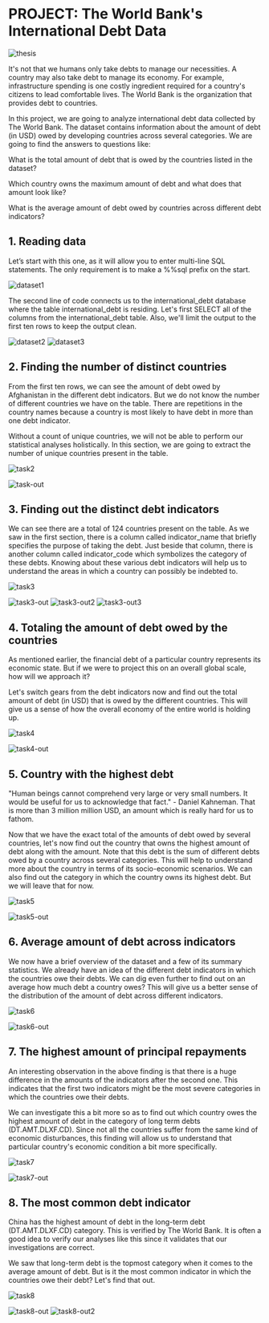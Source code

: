 # PROJECT: The World Bank's International Debt Data
![thesis](https://github.com/sichensong-99/My-Analysis-Projects/blob/master/Pics/thesis.png)

It's not that we humans only take debts to manage our necessities. A country may also take debt to manage its economy. For example, infrastructure spending is one costly ingredient required for a country's citizens to lead comfortable lives. The World Bank is the organization that provides debt to countries.

In this project, we are going to analyze international debt data collected by The World Bank. The dataset contains information about the amount of debt (in USD) owed by developing countries across several categories. We are going to find the answers to questions like:

What is the total amount of debt that is owed by the countries listed in the dataset?

Which country owns the maximum amount of debt and what does that amount look like?

What is the average amount of debt owed by countries across different debt indicators?

## 1. Reading data

Let’s start with this one, as it will allow you to enter multi-line SQL statements. The only requirement is to make a %%sql prefix on the start. 

![dataset1](https://github.com/sichensong-99/My-Analysis-Projects/blob/master/Pics/dataset1.png)

The second line of code connects us to the international_debt database where the table international_debt is residing. Let's first SELECT all of the columns from the international_debt table. Also, we'll limit the output to the first ten rows to keep the output clean.

![dataset2](https://github.com/sichensong-99/My-Analysis-Projects/blob/master/Pics/dataset2.png)
![dataset3](https://github.com/sichensong-99/My-Analysis-Projects/blob/master/Pics/dataset3.png)

## 2. Finding the number of distinct countries

From the first ten rows, we can see the amount of debt owed by Afghanistan in the different debt indicators. But we do not know the number of different countries we have on the table. There are repetitions in the country names because a country is most likely to have debt in more than one debt indicator.

Without a count of unique countries, we will not be able to perform our statistical analyses holistically. In this section, we are going to extract the number of unique countries present in the table.

![task2](https://github.com/sichensong-99/My-Analysis-Projects/blob/master/Pics/task2.png)

![task-out](https://github.com/sichensong-99/My-Analysis-Projects/blob/master/Pics/task2-out.png)

## 3. Finding out the distinct debt indicators

We can see there are a total of 124 countries present on the table. As we saw in the first section, there is a column called indicator_name that briefly specifies the purpose of taking the debt. Just beside that column, there is another column called indicator_code which symbolizes the category of these debts. Knowing about these various debt indicators will help us to understand the areas in which a country can possibly be indebted to.

![task3](https://github.com/sichensong-99/My-Analysis-Projects/blob/master/Pics/task3.png)

![task3-out](https://github.com/sichensong-99/My-Analysis-Projects/blob/master/Pics/task3-out.png)
![task3-out2](https://github.com/sichensong-99/My-Analysis-Projects/blob/master/Pics/task3-out2.png)
![task3-out3](https://github.com/sichensong-99/My-Analysis-Projects/blob/master/Pics/task3-out3.png)

## 4. Totaling the amount of debt owed by the countries

As mentioned earlier, the financial debt of a particular country represents its economic state. But if we were to project this on an overall global scale, how will we approach it?

Let's switch gears from the debt indicators now and find out the total amount of debt (in USD) that is owed by the different countries. This will give us a sense of how the overall economy of the entire world is holding up.

![task4](https://github.com/sichensong-99/My-Analysis-Projects/blob/master/Pics/task4.png)

![task4-out](https://github.com/sichensong-99/My-Analysis-Projects/blob/master/Pics/task4-out.png)

## 5. Country with the highest debt

"Human beings cannot comprehend very large or very small numbers. It would be useful for us to acknowledge that fact." - Daniel Kahneman. That is more than 3 million million USD, an amount which is really hard for us to fathom.

Now that we have the exact total of the amounts of debt owed by several countries, let's now find out the country that owns the highest amount of debt along with the amount. Note that this debt is the sum of different debts owed by a country across several categories. This will help to understand more about the country in terms of its socio-economic scenarios. We can also find out the category in which the country owns its highest debt. But we will leave that for now.

![task5](https://github.com/sichensong-99/My-Analysis-Projects/blob/master/Pics/task5.png)

![task5-out](https://github.com/sichensong-99/My-Analysis-Projects/blob/master/Pics/task5-out.png)

## 6. Average amount of debt across indicators

We now have a brief overview of the dataset and a few of its summary statistics. We already have an idea of the different debt indicators in which the countries owe their debts. We can dig even further to find out on an average how much debt a country owes? This will give us a better sense of the distribution of the amount of debt across different indicators.

![task6](https://github.com/sichensong-99/My-Analysis-Projects/blob/master/Pics/task6.png)

![task6-out](https://github.com/sichensong-99/My-Analysis-Projects/blob/master/Pics/task6-out.png)

## 7. The highest amount of principal repayments

An interesting observation in the above finding is that there is a huge difference in the amounts of the indicators after the second one. This indicates that the first two indicators might be the most severe categories in which the countries owe their debts.

We can investigate this a bit more so as to find out which country owes the highest amount of debt in the category of long term debts (DT.AMT.DLXF.CD). Since not all the countries suffer from the same kind of economic disturbances, this finding will allow us to understand that particular country's economic condition a bit more specifically.

![task7](https://github.com/sichensong-99/My-Analysis-Projects/blob/master/Pics/task7.png)

![task7-out](https://github.com/sichensong-99/My-Analysis-Projects/blob/master/Pics/task7-out.png)

## 8. The most common debt indicator

China has the highest amount of debt in the long-term debt (DT.AMT.DLXF.CD) category. This is verified by The World Bank. It is often a good idea to verify our analyses like this since it validates that our investigations are correct.

We saw that long-term debt is the topmost category when it comes to the average amount of debt. But is it the most common indicator in which the countries owe their debt? Let's find that out.

![task8](https://github.com/sichensong-99/My-Analysis-Projects/blob/master/Pics/task8.png)

![task8-out](https://github.com/sichensong-99/My-Analysis-Projects/blob/master/Pics/task8-out.png)
![task8-out2](https://github.com/sichensong-99/My-Analysis-Projects/blob/master/Pics/task8-out2.png)



